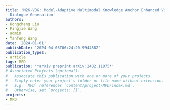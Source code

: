 ```yaml
---
title: 'M2K-VDG: Model-Adaptive Multimodal Knowledge Anchor Enhanced Video-grounded
  Dialogue Generation'
authors:
- Hongcheng Liu
- Pingjie Wang
- admin
- Yanfeng Wang
date: '2024-01-01'
publishDate: '2024-04-03T06:24:20.994488Z'
publication_types:
- article
tags: MPD
publication: '*arXiv preprint arXiv:2402.11875*'
# Associated Projects (optional).
#   Associate this publication with one or more of your projects.
#   Simply enter your project's folder or file name without extension.
#   E.g. `MPD` references `content/project/MPD/index.md`.
#   Otherwise, set `projects: []`.
projects:
- MPD
---
```

